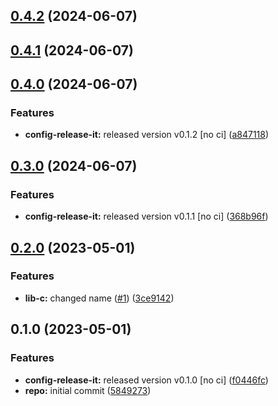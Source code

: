 

## [0.4.2](https://github.com/quannt-paypay/monorepo-semantic-releases/compare/@mono/lib-c-v0.4.1...@mono/lib-c-v0.4.2) (2024-06-07)

## [0.4.1](https://github.com/quannt-paypay/monorepo-semantic-releases/compare/@mono/lib-c-v0.4.0...@mono/lib-c-v0.4.1) (2024-06-07)

## [0.4.0](https://github.com/quannt-paypay/monorepo-semantic-releases/compare/@mono/lib-c-v0.3.0...@mono/lib-c-v0.4.0) (2024-06-07)


### Features

* **config-release-it:** released version v0.1.2 [no ci] ([a847118](https://github.com/quannt-paypay/monorepo-semantic-releases/commit/a84711814f2e20eb0ac8bd8d2e4e10a616ce54a8))

## [0.3.0](https://github.com/quannt-paypay/monorepo-semantic-releases/compare/@mono/lib-c-v0.2.0...@mono/lib-c-v0.3.0) (2024-06-07)


### Features

* **config-release-it:** released version v0.1.1 [no ci] ([368b96f](https://github.com/quannt-paypay/monorepo-semantic-releases/commit/368b96ff78be2b87952648add6ad93d0490f183f))

## [0.2.0](https://github.com/b12k/monorepo-semantic-releases/compare/@mono/lib-c-v0.1.0...@mono/lib-c-v0.2.0) (2023-05-01)


### Features

* **lib-c:** changed name ([#1](https://github.com/b12k/monorepo-semantic-releases/issues/1)) ([3ce9142](https://github.com/b12k/monorepo-semantic-releases/commit/3ce9142c8e250906c3054c4e8533e121929f5c75))

## 0.1.0 (2023-05-01)


### Features

* **config-release-it:** released version v0.1.0 [no ci] ([f0446fc](https://github.com/b12k/monorepo-semantic-releases/commit/f0446fc59c62a71c8d9847d38f6de84f001540ad))
* **repo:** initial commit ([5849273](https://github.com/b12k/monorepo-semantic-releases/commit/58492737f01fe3a2fd98e0b2b3c0646e6850a8db))